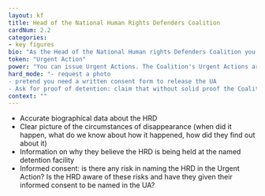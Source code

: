 ```yaml
---
layout: kf
title: Head of the National Human Rights Defenders Coalition
cardNum: 2.2
categories:
- key figures
bio: "As the Head of the National Human rights Defenders Coalition you have the authority to ensure that the Coalition takes action on certain cases, as long as they are within organisational priorities and there is strategic relevance to working on the case."
token: "Urgent Action"
power: "You can issue Urgent Actions. The Coalition's Urgent Actions are often picked up and recirculated within the sub-region, as well as by INGOs and scoped by UN Special Procedures"
hard_mode: "- request a photo
- pretend you need a written consent form to release the UA  
- Ask for proof of detention: claim that without solid proof the Coalition could be attacked for libel, or face repercussions from the authorities."
context: ""
---
```

- Accurate biographical data about the HRD
- Clear picture of the circumstances of disappearance (when did it happen, what do we know about how it happened, how did they find out about it)
- Information on why they believe the HRD is being held at the named detention facility
- Informed consent: is there any risk in naming the HRD in the Urgent Action? Is the HRD aware of these risks and have they given their informed consent to be named in the UA?  
